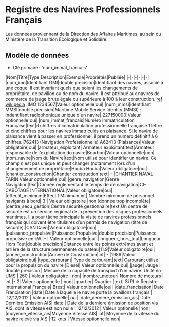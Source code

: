 # Registre des Navires Professionnels Français

Les données proviennent de la Direction des Affaires Maritimes, au sein du Ministère de la Transition Ecologique et Solidaire.

## Modèle de données
- Clé primaire : 'num_immat_francais'

|Nom|Titre|Type|Description|Exemple|Propriétés|Publiée|
|-|-|-|-|-|-|
|num_imo|Identifiant OMI|double precision|Identifiant des navires, associé à une coque. Il est invariant quels que soient les changements de propriétaire, de pavillon ou de nom du navire. Il est attribué aux navires de commerce de jauge brute égale ou supérieure à 100 à leur construction. [ref wikipédia](https://fr.wikipedia.org/wiki/Num%C3%A9ro_IMO) |IMO 1234567|Valeur optionnelle|oui|
|num_mmsi|identifiant MMSI|double precision|Maritime Mobile Service Identity (MMSI) : Indentifiant radiophonique unique d'un navire| 227150000|Valeur optionnelle|oui|
|num_immat_francais|Numéro Immatriculation Française|text|6 chiffres d'immatriculation professionnelle française 1 lettre et cinq chiffres pour les navires immatriculés en plaisance. Si le navire de plaisance vient à passer en professionnel, il prend un numéro définitif à 6 chiffres.|762413 (Navigation Professionnelle) A62413 (Plaisance)|Valeur obligatoire|oui|
|armateur_exploitant| Armateur exploitant|text|Armateur responsable de l'exploitation du navire|Bourbon|Valeur optionnelle|non| 
|nom_navire|Nom du Navire|text|Nom utilisé pour identifier un navire. Ce champ n'est pas unique et peut changer (notamment lors d'un changemement de propriétaire|Houba Houba|Valeur obligatoire|oui|
|chantier_construction|Chantier construction|text| - |CHANTIER NAVAL TARIN|Valeur optionnelle|oui|
|genre_navigation|Genre Navigation|text|Donnée réglementant le temps de de navigation|CI-CABOTAGE INTERNATIONAL|Valeur obligatoire|oui|
|effectif_minimum|Effectif Minimum|int| Nombre minimum de personnel navigants à bord| 3 | Valeur obligatoire |non (donnée trop incomplète|
|centre_secu_gestion|Centre sécurité gestionnaire|text|Un centre de sécurité est un service régional de la prévention des risques professionnels maritimes. Il a pour tâche principale la visite de navires professionnels français qui doivent être titulaires d’un permis de navigation (titre de sécurité).|CSN Caen|Valeur obligatoire|non|
|puissance_propulsive|Puissance Propulsive|double precision|Puissance propulsive en kW| - | Valeur optionnelle|oui|
|longueur_hors_tout|Longueur Hors Tout|double precision|Distance entre les points extrêmes avant et arrière de la structure permanente du bateau|11.9|Valeur obligatoire|oui|
|annee_construction|Année de Construction|int| -  |1989|Valeur obligatoire|oui|
|type_carburant| Type de carburant|text| Carburant utilisé pour la propulsion du navire |Diesel| Valeur optionnelle|oui|
|jauge| Jauge | double precision | Mesure de la capacité de transport d'un navire. Unité en UMS | 260 | Valeur obligatoire | non|
|nombre_moteur| Nombre de moteurs | int |-|2| Valeur optionnelle | non|
|quartier| Quartier |text| Si RI => Registre International Français| Brest| Valeur optionnelle|oui|
|date_francisation| Date Francisation |date| Date à laquelle le navire porte la pvaillons français | 12/12/2012 | Valeur optionelle| oui|
|date_derniere_emission_ais| Date Dernière Emission AIS| date | Date de la dernière émission de position via AIS, dont la vitesse est non nulle | 12/12/2012 | Valeur optionelle |non|
|moyenne_vitesse_ais|Moyenne Vitesse AIS| int| Moyenne de la vitesse du navire relevé via AIS | 12 knts | Vitesse optionnelle|non|





